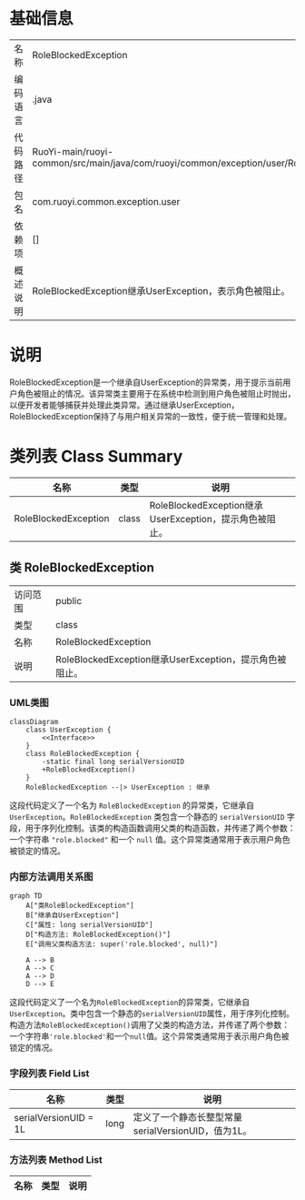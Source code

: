 # 基础信息

|      |      |
|------|------|
| 名称 | RoleBlockedException |
| 编码语言 | .java |
| 代码路径 | RuoYi-main/ruoyi-common/src/main/java/com/ruoyi/common/exception/user/RoleBlockedException.java |
| 包名 | com.ruoyi.common.exception.user |
| 依赖项 | [] |
| 概述说明 | RoleBlockedException继承UserException，表示角色被阻止。 |

# 说明

RoleBlockedException是一个继承自UserException的异常类，用于提示当前用户角色被阻止的情况。该异常类主要用于在系统中检测到用户角色被阻止时抛出，以便开发者能够捕获并处理此类异常。通过继承UserException，RoleBlockedException保持了与用户相关异常的一致性，便于统一管理和处理。

# 类列表 Class Summary

| 名称   | 类型  | 说明 |
|-------|------|-------------|
| RoleBlockedException | class | RoleBlockedException继承UserException，提示角色被阻止。 |



## 类 RoleBlockedException

|      |      |
|------|------|
| 访问范围 | public |
| 类型 | class |
| 名称 | RoleBlockedException |
| 说明 | RoleBlockedException继承UserException，提示角色被阻止。 |


### UML类图

```mermaid
classDiagram
    class UserException {
        <<Interface>>
    }
    class RoleBlockedException {
        -static final long serialVersionUID
        +RoleBlockedException()
    }
    RoleBlockedException --|> UserException : 继承
```

这段代码定义了一个名为 `RoleBlockedException` 的异常类，它继承自 `UserException`。`RoleBlockedException` 类包含一个静态的 `serialVersionUID` 字段，用于序列化控制。该类的构造函数调用父类的构造函数，并传递了两个参数：一个字符串 `"role.blocked"` 和一个 `null` 值。这个异常类通常用于表示用户角色被锁定的情况。


### 内部方法调用关系图

```mermaid
graph TD
    A["类RoleBlockedException"]
    B["继承自UserException"]
    C["属性: long serialVersionUID"]
    D["构造方法: RoleBlockedException()"]
    E["调用父类构造方法: super('role.blocked', null)"]

    A --> B
    A --> C
    A --> D
    D --> E
```

这段代码定义了一个名为`RoleBlockedException`的异常类，它继承自`UserException`。类中包含一个静态的`serialVersionUID`属性，用于序列化控制。构造方法`RoleBlockedException()`调用了父类的构造方法，并传递了两个参数：一个字符串`'role.blocked'`和一个`null`值。这个异常类通常用于表示用户角色被锁定的情况。

### 字段列表 Field List

| 名称  | 类型  | 说明 |
|-------|-------|------|
| serialVersionUID = 1L | long | 定义了一个静态长整型常量serialVersionUID，值为1L。 |

### 方法列表 Method List

| 名称  | 类型  | 说明 |
|-------|-------|------|





